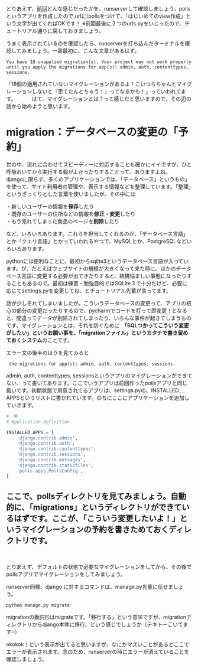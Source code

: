 とりあえず、[前回]()どんな感じだったかを、runserverして確認しましょう。pollsというアプリを作成したので,urlに/pollsをつけて、「はじいめてのview作成」という文字が出てくればOKです！
※前回最後に２つのurls.pyをいじったので、チュートリアル通りに戻しておきましょう。

うまく表示されているのを確認したら、runserverを打ち込んだターミナルを確認してみましょう。一番最初に、こんな文章があるはず。　　
　　
```
You have 18 unapplied migration(s). Your project may not work properly until you apply the migrations for app(s): admin, auth, contenttypes, sessions.
```

「18個の適用されていないマイグレーションがあるよ！こいつらちゃんとマイグレーションしないと『思てたんとちゃう！』ってなるかも！」っていわれてます。　
　　
はて、マイグレーションとは？って感じだと思いますので、その辺の話から始めようと思います。　　
　　
# migration：データベースの変更の「予約」

世の中、流れに合わせてスピーディーに対応することも確かにイイですが、ひと呼吸おいてから実行する報がよかったりすることって、ありますよね。　　
　　
djangoに限らず、多くのアプリケーションでは、「データベース」というもの」を使って、サイト利用者の管理や、表示する情報などを整理しています。「整理」というざっくりとした言葉を使いましたが、その中には  

・新しいユーザーの情報を**保存**したり  
・既存のユーザーの住所などの情報を**修正・変更**したり  
・もう売れてしまった商品のページを**削除**したり　　  

など、いろいろあります。これらを担当してくれるのが、「データベース言語」とか「クエリ言語」とかっていわれるやつで、MySQLとか、PostgreSQLなどいろいろあります。  

pythonには便利なことに、最初からsqlite3というデータベース言語が入っています。が、たとえばウェブサイトの規模が大きくなって来た時に、ほかのデータベース言語に変更する必要が出てきたりすると、結構悩ましい事態になったりすることもあるので。最初は練習・勉強目的ではSQLite３で十分だけど、必要に応じてsettings.pyを変更してね、とチュートリアル先輩が言ってます。　　
　　  

話が少しそれてしまいましたが。こういうデータベースの変更って、アプリの核心の部分の変更だったりするので、pycharmでコードを打って即変更！となると、間違ってデータが削除されてしまったり、いろんな事件が起きてしまうものです、マイグレーションとは、それを防ぐために　**「SQLつかってこういう変更がしたい」というお願い事を、「migrationファイル」というカタチで書き留めておくシステム**のことです。　
  
エラー文の後半のほうを見てみると　　
```
 the migrations for app(s): admin, auth, contenttypes, sessions.
```  
admin, auth, contenttypes, sessionsというアプリのマイグレーションができてない、って書いてあります。ここでいうアプリは前回作ったpollsアプリと同じ扱いです。初期状態で用意されてるアプリは、settings.pyの、INSTALLED＿APPSというリストに書かれています。のちにここにアプリケーションを追加していきます。　　
　　
```python:mysite/settings.py
#　略
# Application definition

INSTALLED_APPS = [
    'django.contrib.admin',
    'django.contrib.auth',
    'django.contrib.contenttypes',
    'django.contrib.sessions',
    'django.contrib.messages',
    'django.contrib.staticfiles',
    'polls.apps.PollsConfig',
]
```  
ここで、pollsディレクトリを見てみましょう。自動的に、「migrations」というディレクトリができているはずです。ここが、「こういう変更したいよ！」というマイグレーションの予約を書きためておくディレクトリです。  
　　
---
とりあえず、デフォルトの状態で必要なマイグレーションをしてから、その後でpollsアプリでマイグレーションをしてみましょう。  
  
runserver同様、django に対するコマンドは、manage.py先輩に任せましょう。  
```
python manage.py migrate
```
migrationの動詞形はmigrateです。「移行する」という意味ですが、migrationディレクトリからdjango本体に移行、という感じでしょうか（テキトーこいてます💦）  
  
okokok！という表示が出てると思いますが、なにかマズいことがあるとここでエラーが表示されます。念のため、runserverの時にエラーが消えていることを確認しましょう。  
  

